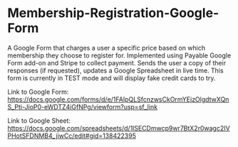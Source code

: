 # Membership-Registration-Google-Form
A Google Form that charges a user a specific price based on which membership they choose to register for. Implemented using Payable Google Form add-on and Stripe to collect payment. Sends the user a copy of their responses (if requested), updates a Google Spreadsheet in live time. This form is currently in TEST mode and will display fake credit cards to try.

Link to Google Form: https://docs.google.com/forms/d/e/1FAIpQLSfcnzwsCkOrmYEjzOlgdtwXQnS_Pti-JioP0-eWDTZ4iGfNPg/viewform?usp=sf_link

Link to Google Sheet: https://docs.google.com/spreadsheets/d/1lSECDmwcp9wr7BtX2r0wagc2IVPHotSFDNMB4_jiwCc/edit#gid=138422395
